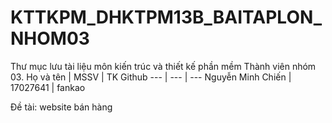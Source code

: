 # KTTKPM_DHKTPM13B_BAITAPLON_NHOM03
Thư mục lưu tài liệu môn kiến trúc và thiết kế phần mềm
Thành viên nhóm 03.
Họ và tên | MSSV | TK Github
--- | --- | ---
Nguyễn Minh Chiến | 17027641 | fankao
   
Đề tài: website bán hàng
